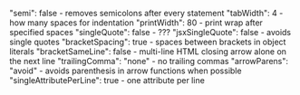 "semi": false - removes semicolons after every statement
"tabWidth": 4 - how many spaces for indentation
"printWidth": 80 - print wrap after specified spaces
"singleQuote": false - ???
"jsxSingleQuote": false - avoids single quotes
"bracketSpacing": true - spaces between brackets in object literals
"bracketSameLine": false - multi-line HTML closing arrow alone on the next line
"trailingComma": "none" - no trailing commas
"arrowParens": "avoid" - avoids parenthesis in arrow functions when possible
"singleAttributePerLine": true - one attribute per line